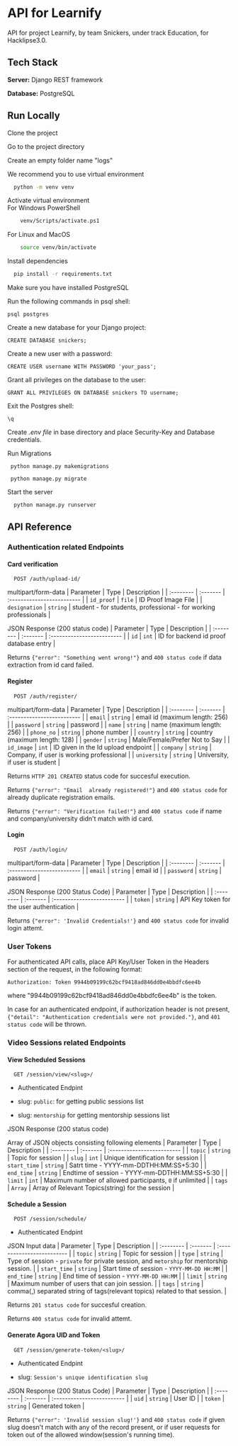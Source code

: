 
# API for Learnify

API for project Learnify, by team Snickers, under track Education, for Hacklipse3.0.




## Tech Stack

**Server:** Django REST framework

**Database:** PostgreSQL



  
## Run Locally


Clone the project


Go to the project directory


Create an empty folder name "logs"


We recommend you to use virtual environment

```bash
  python -m venv venv
```

Activate virtual environment   
For Windows PowerShell
```bash
    venv/Scripts/activate.ps1
```
For Linux and MacOS
```bash
    source venv/bin/activate
```

Install dependencies

```bash
  pip install -r requirements.txt
```

Make sure you have installed PostgreSQL  

Run the following commands in psql shell:  
```
psql postgres
```
Create a new database for your Django project:
```
CREATE DATABASE snickers;
```
Create a new user with a password:
```
CREATE USER username WITH PASSWORD 'your_pass';
```
Grant all privileges on the database to the user:

```
GRANT ALL PRIVILEGES ON DATABASE snickers TO username;
```
Exit the Postgres shell:
```
\q
```
Create *.env file* in base directory and place Security-Key and Database credentials.

Run Migrations

```
 python manage.py makemigrations
```
```
 python manage.py migrate
```

Start the server

```bash
  python manage.py runserver
```



  
## API Reference

### Authentication related Endpoints

#### Card verification

```http
  POST /auth/upload-id/
```

multipart/form-data
| Parameter | Type     | Description                |
| :-------- | :------- | :------------------------- |
| `id_proof` | `file` | ID Proof Image File |
| `designation` | `string` | student - for students, professional - for working professionals |

JSON Response (200 status code)
| Parameter | Type     | Description                |
| :-------- | :------- | :------------------------- |
| `id` | `int` | ID for backend id proof database entry |

Returns `{"error": "Something went wrong!"}` and `400 status code` if data extraction from id card failed.



#### Register

```http
  POST /auth/register/
```
multipart/form-data
| Parameter | Type     | Description                |
| :-------- | :------- | :------------------------- |
| `email` | `string` | email id (maximum length: 256) |
| `password` | `string` | password | 
| `name` | `string` | name (maximum length: 256) |
| `phone_no` | `string` | phone number | 
| `country` | `string` | country (maximum length: 128) |
| `gender` | `string` | Male/Female/Prefer Not to Say |
| `id_image` | `int` | ID given in the Id upload endpoint |
| `company` | `string` | Company, if user is working professional |
| `university` | `string` | University, if user is student |

Returns `HTTP 201 CREATED` status code for succesful execution.

Returns `{"error": "Email  already registered!"}` and `400 status code` for already duplicate registration emails.

Returns `{"error": "Verification failed!"}` and `400 status code` if name and company/university didn't match with id card.


#### Login

```http
  POST /auth/login/
```
multipart/form-data
| Parameter | Type     | Description                |
| :-------- | :------- | :------------------------- |
| `email` | `string` | email id |
| `password` | `string` | password |

JSON Response (200 Status Code)
| Parameter | Type     | Description                |
| :-------- | :------- | :------------------------- |
| `token` | `string` | API Key token for the user authentication |

Returns `{"error": 'Invalid Credentials!'}` and `400 status code` for invalid login attemt.


### User Tokens

For authenticated API calls, place API Key/User Token in the Headers section of the request, in the following format:

`Authorization: Token 9944b09199c62bcf9418ad846dd0e4bbdfc6ee4b`

where "9944b09199c62bcf9418ad846dd0e4bbdfc6ee4b" is the token.

In case for an authenticated endpoint, if authorization header is not present, `{"detail": "Authentication credentials were not provided."}`, and `401 status code` will be thrown.


### Video Sessions related Endpoints


#### View Scheduled Sessions

```http
  GET /session/view/<slug>/
```

* Authenticated Endpint

* slug: `public`: for getting public sessions list 

* slug: `mentorship` for getting mentorship sessions list


JSON Response (200 status code)

Array of JSON objects consisting following elements
| Parameter | Type     | Description                |
| :-------- | :------- | :------------------------- |
| `topic` | `string` | Topic for session |
| `slug` | `int` | Unique identification for session |
| `start_time` | `string` | Satrt time - YYYY-mm-DDTHH:MM:SS+5:30 |
| `end_time` | `string` | Endtime of session - YYYY-mm-DDTHH:MM:SS+5:30 |
| `limit` | `int` | Maximum number of allowed participants, `0` if unlimited |
| `tags` | `Array` | Array of Relevant Topics(string) for the session |



#### Schedule a Session

```http
  POST /session/schedule/
```

* Authenticated Endpint

JSON Input data
| Parameter | Type     | Description                |
| :-------- | :------- | :------------------------- |
| `topic` | `string` | Topic for session |
| `type` | `string` | Type of session - `private` for private session,  and `metorship` for mentorship session. |
| `start_time` | `string` | Start time of session - `YYYY-MM-DD HH:MM` |
| `end_time` | `string` | End time of session - `YYYY-MM-DD HH:MM` |
| `limit` | `string` | Maximum number of users that can join session. |
| `tags` | `string` | comma(,) separated string of tags(relevant topics) related to that session. |

Returns `201 status code` for succesful creation.

Returns `400 status code` for invalid attemt.


#### Generate Agora UID and Token

```http
  GET /session/generate-token/<slug>/
```

* Authenticated Endpint

* slug: `Session's unique identification slug`

JSON Response (200 Status Code)
| Parameter | Type     | Description                |
| :-------- | :------- | :------------------------- |
| `uid` | `string` | User ID |
| `token` | `string` | Generated token |

Returns `{"error": 'Invalid session slug!'}` and `400 status code` if given slug doesn't match with any of the record present, or if user requests for token out of the allowed window(session's running time).

